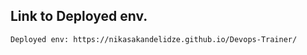 ## Link to Deployed env.
    Deployed env: https://nikasakandelidze.github.io/Devops-Trainer/
  
  
